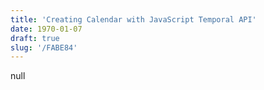 ```yaml
---
title: 'Creating Calendar with JavaScript Temporal API'
date: 1970-01-07
draft: true
slug: '/FABE84'
---
```


null
